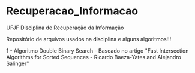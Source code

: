 # Recuperacao_Informacao
UFJF Disciplina de Recuperação da Informação


Repositório de arquivos usados na disciplina e alguns algoritmos!!!

1 - Algoritmo Double Binary Search - Baseado no artigo "Fast Intersection Algorithms for Sorted Sequences - Ricardo Baeza-Yates and Alejandro Salinger"
